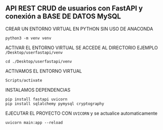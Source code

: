 ##  API REST CRUD de usuarios con FastAPI y conexión a BASE DE DATOS MySQL

CREAR UN ENTORNO VIRTUAL EN PYTHON SIN USO DE ANACONDA

```
python3 -m venv venv
```

ACTIVAR EL ENTORNO VIRTUAL SE ACCEDE AL DIRECTORIO EJEMPLO `/Desktop/userfastapi/venv`

```
cd ./Desktop/userfastapi/venv

```
ACTIVAMOS EL ENTORNO VIRTUAL

```
Scripts/activate
```

INSTALAMOS DEPENDENCIAS

```
pip install fastapi uvicorn
pip install sqlalchemy pymysql cryptography
```

EJECUTAR EL PROYECTO CON `UVICORN` y se actualice automaticamente

```
uvicorn main:app --reload     
```

